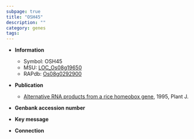 ```yaml
---
subpage: true
title: "OSH45"
description: ""
category: genes
tags: 
---
```


* **Information**  
    + Symbol: OSH45  
    + MSU: [LOC_Os08g19650](http://rice.plantbiology.msu.edu/cgi-bin/ORF_infopage.cgi?orf=LOC_Os08g19650)  
    + RAPdb: [Os08g0292900](http://rapdb.dna.affrc.go.jp/viewer/gbrowse_details/irgsp1?name=Os08g0292900)  

* **Publication**  
    + [Alternative RNA products from a rice homeobox gene](http://www.ncbi.nlm.nih.gov/pubmed?term=Alternative+RNA+products+from+a+rice+homeobox+gene%5BTitle%5D), 1995, Plant J.

* **Genbank accession number**  

* **Key message**  

* **Connection**  



